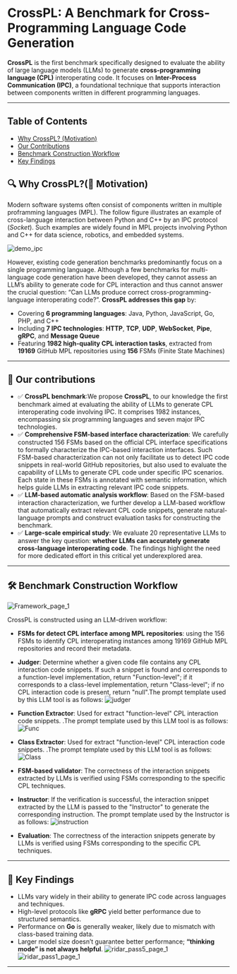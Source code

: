 # CrossPL: A Benchmark for Cross-Programming Language Code Generation

**CrossPL** is the first benchmark specifically designed to evaluate the ability of large language models (LLMs) to generate **cross-programming language (CPL)** interoperating code. It focuses on **Inter-Process Communication (IPC)**, a foundational technique that supports interaction between components written in different programming languages.

---
## Table of Contents

- [Why CrossPL? (Motivation)](#why-crosspl-motivation)
- [Our Contributions](#our-contributions)
- [Benchmark Construction Workflow](#benchmark-construction-workflow)
- [Key Findings](#key-findings)


## 🔍 Why CrossPL?(🧠 Motivation)

Modern software systems often consist of components written in multiple proframming languages (MPL). The follow figure illustrates an example of cross-language interaction between Python and C++ by an IPC protocol (*Socket*). Such examples are widely found in MPL projects involving Python and C++ for data science, robotics, and embedded systems.

![demo_ipc](https://github.com/user-attachments/assets/e3515723-bf37-4837-82eb-7449b0ef8192)

However, existing code generation benchmarks predominantly focus on a single programming language. Although a few benchmarks for multi-language code generation have been developed, they cannot assess an LLM’s ability to generate code for CPL interaction and thus cannot answer the crucial question: “Can LLMs produce correct cross-programming-language interoperating code?”. **CrossPL addresses this gap** by:

- Covering **6 programming languages**: Java, Python, JavaScript, Go, PHP, and C++
- Including **7 IPC technologies**: **HTTP**, **TCP**, **UDP**, **WebSocket**, **Pipe**, **gRPC**, and **Message Queue**
- Featuring **1982 high-quality CPL interaction tasks**, extracted from **19169** GitHub MPL repositories using **156** FSMs (Finite State Machines)
---

## 🧪 Our contributions
- ✅ **CrossPL benchmark**:We propose **CrossPL**, to our knowledge the first benchmark aimed at evaluating the ability of LLMs to generate CPL interoperating code involving IPC. It comprises 1982 instances, encompassing six programming languages and seven major IPC technologies.
- ✅ **Comprehensive FSM-based interface characterization**: We carefully constructed 156 FSMs based on the official CPL interface specifications to formally characterize the IPC-based interaction interfaces. Such FSM-based characterization can not only facilitate us to detect IPC code snippets in real-world GitHub repositories, but also used to evaluate the capability of LLMs to generate CPL code under specific IPC scenarios. Each state in these FSMs is annotated with semantic information, which helps guide LLMs in extracting relevant IPC code snippets. 
- ✅ **LLM-based automatic analysis workflow**:  Based on the FSM-based interaction characterization, we further develop a LLM-based workflow that automatically extract relevant CPL code snippets, generate natural-language prompts and construct evaluation tasks for constructing the benchmark.
- ✅ **Large-scale empirical study**: We evaluate 20 representative LLMs to answer the key question: **whether LLMs can accurately generate cross-language interoperating code**. The findings highlight the need for more dedicated effort in this critical yet underexplored area.
  
---

## 🛠️ Benchmark Construction Workflow
![Framework_page_1](https://github.com/user-attachments/assets/eb510bd1-365e-46e4-a56c-bd401e4249f6)

CrossPL is constructed using an LLM-driven workflow:
- **FSMs for detect CPL interface among MPL repositories**: using the 156 FSMs to identify CPL interoperating instances among 19169 GitHub MPL repositories and record their metadata.
  
- **Judger**: Determine whether a given code file contains any CPL interaction code snippets. If such a snippet is found and corresponds to a function-level implementation, return "Function-level"; if it corresponds to a class-level implementation, return "Class-level"; if no CPL interaction code is present, return "null".The prompt template used by this LLM tool is as follows:
![judger](https://github.com/user-attachments/assets/0c3b5aac-8c64-47de-a6d4-ad5bf213d59a)

- **Function Extractor**: Used for extract "function-level" CPL interaction code snippets. .The prompt template used by this LLM tool is as follows:
  ![Func](https://github.com/user-attachments/assets/2594c291-b14f-49de-85d2-07663fc08d72)

- **Class Extractor**: Used for extract "function-level" CPL interaction code snippets. .The prompt template used by this LLM tool is as follows:
![Class](https://github.com/user-attachments/assets/45513055-b585-4d79-841c-5231e0ca03c3)

- **FSM-based validator**: The correctness of the interaction snippets extracted by LLMs is verified using FSMs corresponding to the specific CPL techniques.

- **Instructor**: If the verification is successful, the interaction snippet extracted by the LLM is passed to the "Instructor" to generate the corresponding instruction. The prompt template used by the Instructor is as follows:
![instruction](https://github.com/user-attachments/assets/97d5dc1a-1819-48a2-9a57-3c79d1e569a2)

- **Evaluation**:  The correctness of the interaction snippets generate by LLMs is verified using FSMs corresponding to the specific CPL techniques.

---

## 🔎 Key Findings

- LLMs vary widely in their ability to generate IPC code across languages and techniques.
- High-level protocols like **gRPC** yield better performance due to structured semantics.
- Performance on **Go** is generally weaker, likely due to mismatch with class-based training data.
- Larger model size doesn’t guarantee better performance; **“thinking mode” is not always helpful**.
![ridar_pass5_page_1](https://github.com/user-attachments/assets/a485ca3d-7cc9-476e-8453-a69e1419f336) ![ridar_pass1_page_1](https://github.com/user-attachments/assets/0a681988-10e7-4366-b207-b69bab714489)

---
